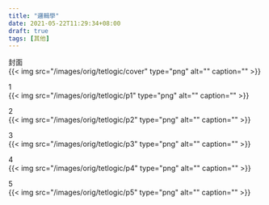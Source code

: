 ```yaml
---
title: "邏輯學"
date: 2021-05-22T11:29:34+08:00
draft: true
tags: [其他]
---
```

封面  
{{< img src="/images/orig/tetlogic/cover" type="png" alt="" caption="" >}}
  
1  
{{< img src="/images/orig/tetlogic/p1" type="png" alt="" caption="" >}}

2  
{{< img src="/images/orig/tetlogic/p2" type="png" alt="" caption="" >}}

3  
{{< img src="/images/orig/tetlogic/p3" type="png" alt="" caption="" >}}

4  
{{< img src="/images/orig/tetlogic/p4" type="png" alt="" caption="" >}}

5  
{{< img src="/images/orig/tetlogic/p5" type="png" alt="" caption="" >}}